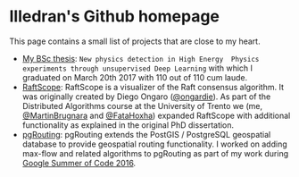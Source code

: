 # Illedran's Github homepage

This page contains a small list of projects that are close to my heart.

 * [My BSc thesis](static/pdf/new_physics_detection.pdf): `New physics detection in High Energy 
 Physics experiments through unsupervised Deep Learning` with which I graduated on March 20th 2017
 with 110 out of 110 cum laude.
 * [RaftScope](raftscope): RaftScope is a visualizer of the Raft consensus algorithm. It was originally
 created by Diego Ongaro ([@ongardie](https://github.com/ongardie)). As part of the Distributed Algorithms course at the
 University of Trento we (me, [@MartinBrugnara](https://github.com/MartinBrugnara) and [@FataHoxha](https://github.com/FataHoxha))
 expanded RaftScope with additional functionality as explained in the original PhD dissertation.
 * [pgRouting](https://pgrouting.org/): pgRouting extends the PostGIS / PostgreSQL geospatial database to provide 
 geospatial routing functionality. I worked on adding max-flow and related algorithms to pgRouting as part of my work 
 during [Google Summer of Code 2016](https://summerofcode.withgoogle.com/archive/2016/projects/6192757919973376/).

